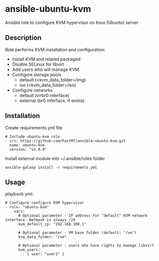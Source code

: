 # ansible-ubuntu-kvm
Ansible role to configure KVM hypervisor on linux (Ubuntu) server 

## Description

Role performs KVM installation and configuration:
 - Install KVM and related packaged
 - Disable SELinux for libvirt
 - Add users who will manage KVM
 - Configure storage pools
   - default (<kvm_data_folder>/img)
   - iso (<kvm_data_folder>/iso)
 - Configure networks
   - default (virbr0 interface)
   - external (br0 inferface, if exists)

## Installation

Create requirements.yml file

```
# Include ubuntu-kvm role
- src: https://github.com/FastMT/ansible-ubuntu-kvm.git
  name: ubuntu-kvm
  version: "v1.0.0"
```

Install external module into ~/.ansible/roles folder

```
ansible-galaxy install -r requirements.yml
```

## Usage

playbook.yml:

```
# Configure configure KVM hypervisor
- role: "ubuntu-kvm"
    vars:
      # Optional parameter - IP address for "default" KVM network interface. Netmask is always /24
      kvm_default_ip: "192.168.100.1"

      # Optional parameter - VM base folder (default: "/vm")
      kvm_data_folder: "/vm"

      # Optional parameter - users who have rights to manage libvirt
      kvm_users:
        - { user: "user1" }

```        
